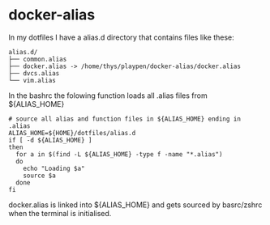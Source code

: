 # docker-alias

In my dotfiles I have a alias.d directory that contains files like these:

```
alias.d/
├── common.alias
├── docker.alias -> /home/thys/playpen/docker-alias/docker.alias
├── dvcs.alias
└── vim.alias
```

In the bashrc the folowing function loads all .alias files from ${ALIAS_HOME}


```
# source all alias and function files in ${ALIAS_HOME} ending in .alias
ALIAS_HOME=${HOME}/dotfiles/alias.d 
if [ -d ${ALIAS_HOME} ]
then
  for a in $(find -L ${ALIAS_HOME} -type f -name "*.alias")
  do
    echo "Loading $a"
    source $a
  done
fi
```

docker.alias is linked into ${ALIAS_HOME} and gets sourced by basrc/zshrc when the terminal is initialised.


